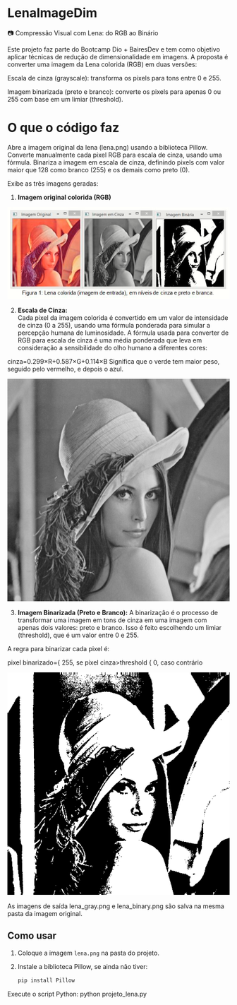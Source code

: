 # LenaImageDim

📷 Compressão Visual com Lena: do RGB ao Binário

Este projeto faz parte do Bootcamp Dio + BairesDev e tem como objetivo aplicar técnicas de redução de dimensionalidade em imagens. A proposta é converter uma imagem da Lena colorida (RGB) em duas versões:

Escala de cinza (grayscale): transforma os pixels para tons entre 0 e 255.

Imagem binarizada (preto e branco): converte os pixels para apenas 0 ou 255 com base em um limiar (threshold).

# O que o código faz
Abre a imagem original da lena (lena.png) usando a biblioteca Pillow.
Converte manualmente cada pixel RGB para escala de cinza, usando uma fórmula.
Binariza a imagem em escala de cinza, definindo pixels com valor maior que 128 como branco (255) e os demais como preto (0).

Exibe as três imagens geradas:
  
  1. **Imagem original colorida (RGB)**


  ![Lena](imagens/lena.png)


  2. **Escala de Cinza:**  
   Cada pixel da imagem colorida é convertido em um valor de intensidade de cinza (0 a 255), usando uma fórmula ponderada para simular a percepção humana de luminosidade. A fórmula usada para converter de RGB para escala de cinza é uma média ponderada que leva em   consideração a sensibilidade do olho humano a diferentes cores:

cinza=0.299×R+0.587×G+0.114×B
Significa que o verde tem maior peso, seguido pelo vermelho, e depois o azul.


  ![Lena_gray](imagens/lena_gray.png)


  3. **Imagem Binarizada (Preto e Branco):**
A binarização é o processo de transformar uma imagem em tons de cinza em uma imagem com apenas dois valores: preto e branco. Isso é feito escolhendo um limiar (threshold), que é um valor entre 0 e 255.

A regra para binarizar cada pixel é:

pixel binarizado={ 255, se pixel cinza>threshold
                 {   0, caso contrário
​

  ![Lena_binary](imagens/lena_binary.png)


As imagens de saída lena_gray.png e lena_binary.png são salva na mesma pasta da imagem original.


## Como usar

1. Coloque a imagem `lena.png` na pasta do projeto.
2. Instale a biblioteca Pillow, se ainda não tiver:

   ```bash
   pip install Pillow

Execute o script Python:
python projeto_lena.py
  
